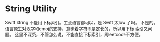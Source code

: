 # String Utility

Swift String 不能用下标索引。主流语言都可以，是 Swift 太low 了吗。
不是的。语言原生对汉字和emoj的支持，意味着字符不是定长的，所以用下标
索引又问题。
这里不深究，不管怎么说，不能直接下标索引，刷leetcode不方便。

